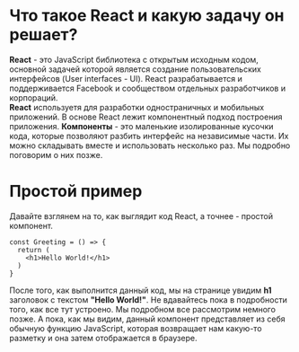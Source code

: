 # Что такое React и какую задачу он решает?
**React** - это JavaScript библиотека с открытым исходным кодом, основной задачей которой является создание пользовательских интерфейсов (User interfaces - UI). 
React разрабатывается и поддерживается Facebook и сообществом отдельных разработчиков и корпораций.  
**React** используетя для разработки одностраничных и мобильных приложений.
В основе React лежит компонентный подход построения приложения. **Компоненты** - это маленькие изолированные кусочки кода, 
которые позволяют разбить интерфейс на независимые части. Их можно складывать вместе и использовать несколько раз. Мы подробно поговорим о них позже.

# Простой пример
Давайте взглянем на то, как выглядит код React, а точнее - простой компонент.

```
const Greeting = () => {
  return (
    <h1>Hello World!</h1>
  )
}
```

После того, как выполнится данный код, мы на странице увидим **h1** заголовок с текстом **"Hello World!"**.
Не вдавайтесь пока в подробности того, как все тут устроено. Мы подробном все рассмотрим немного позже. А пока, как мы видим, данный компонент представляет из себя 
обычную функцию JavaScript, которая возвращает нам какую-то разметку и она затем отображается в браузере.
